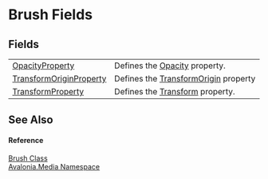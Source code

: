 # Brush Fields




## Fields
<table>
<tr>
<td><a href="F_Avalonia_Media_Brush_OpacityProperty">OpacityProperty</a></td>
<td>Defines the <a href="P_Avalonia_Media_Brush_Opacity">Opacity</a> property.</td>
</tr>
<tr>
<td><a href="F_Avalonia_Media_Brush_TransformOriginProperty">TransformOriginProperty</a></td>
<td>Defines the <a href="P_Avalonia_Media_Brush_TransformOrigin">TransformOrigin</a> property</td>
</tr>
<tr>
<td><a href="F_Avalonia_Media_Brush_TransformProperty">TransformProperty</a></td>
<td>Defines the <a href="P_Avalonia_Media_Brush_Transform">Transform</a> property.</td>
</tr>
</table>

## See Also


#### Reference
<a href="T_Avalonia_Media_Brush">Brush Class</a>  
<a href="N_Avalonia_Media">Avalonia.Media Namespace</a>  


